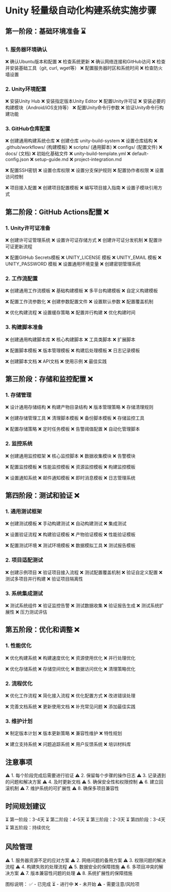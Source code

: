 # Unity 轻量级自动化构建系统实施步骤

## 第一阶段：基础环境准备 ⌛

### 1. 服务器环境确认
❌ 确认Ubuntu版本和配置
❌ 检查系统更新
❌ 确认网络连接和GitHub访问
❌ 检查并安装基础工具（git, curl, wget等）
❌ 配置服务器时区和系统时间
❌ 检查防火墙设置

### 2. Unity环境配置
❌ 安装Unity Hub
❌ 安装指定版本Unity Editor
❌ 配置Unity许可证
❌ 安装必要的构建模块（Android/iOS支持等）
❌ 配置Unity命令行参数
❌ 验证Unity命令行构建功能

### 3. GitHub仓库配置
❌ 创建通用构建系统仓库
  ❌ 创建仓库 unity-build-system
  ❌ 设置仓库结构
    ❌ .github/workflows/ (构建模板)
    ❌ scripts/ (通用脚本)
    ❌ configs/ (配置文件)
    ❌ docs/ (文档)
  ❌ 初始化基础文件
    ❌ unity-build-template.yml
    ❌ default-config.json
    ❌ setup-guide.md
    ❌ project-integration.md

❌ 配置SSH密钥
❌ 设置仓库权限
  ❌ 设置分支保护规则
  ❌ 配置协作者权限
  ❌ 设置访问控制

❌ 项目接入配置
  ❌ 创建项目配置模板
  ❌ 编写项目接入指南
  ❌ 设置子模块引用方式

## 第二阶段：GitHub Actions配置 ❌

### 1. Unity许可证准备
❌ 创建许可证管理系统
  ❌ 设置许可证存储方式
  ❌ 创建许可证分发机制
  ❌ 配置许可证更新流程

❌ 配置GitHub Secrets模板
  ❌ UNITY_LICENSE 模板
  ❌ UNITY_EMAIL 模板
  ❌ UNITY_PASSWORD 模板
❌ 设置通用环境变量
❌ 创建密钥管理系统

### 2. 工作流配置
❌ 创建通用工作流模板
  ❌ 基础构建模板
  ❌ 多平台构建模板
  ❌ 自定义构建模板

❌ 配置工作流参数化
  ❌ 创建参数配置文件
  ❌ 设置默认参数
  ❌ 配置覆盖机制

❌ 优化构建流程
  ❌ 设置缓存策略
  ❌ 配置并行构建
  ❌ 优化构建时间

### 3. 构建脚本准备
❌ 创建通用构建脚本库
  ❌ 核心构建脚本
  ❌ 工具类脚本
  ❌ 扩展脚本

❌ 配置脚本模板
  ❌ 版本管理模板
  ❌ 构建后处理模板
  ❌ 日志记录模板

❌ 创建脚本文档
  ❌ API文档
  ❌ 使用示例
  ❌ 最佳实践

## 第三阶段：存储和监控配置 ❌

### 1. 存储管理
❌ 设计通用存储结构
  ❌ 构建产物目录结构
  ❌ 版本管理策略
  ❌ 存储清理规则

❌ 创建存储管理工具
  ❌ 清理脚本模板
  ❌ 备份脚本模板
  ❌ 存储监控工具

❌ 配置存储策略
  ❌ 定时任务模板
  ❌ 告警阈值配置
  ❌ 自动化管理脚本

### 2. 监控系统
❌ 创建通用监控框架
  ❌ 核心监控脚本
  ❌ 数据收集模块
  ❌ 告警模块

❌ 配置监控模板
  ❌ 性能监控模板
  ❌ 资源监控模板
  ❌ 构建监控模板

❌ 设置通知系统
  ❌ 邮件通知模板
  ❌ 即时消息模板
  ❌ 日志管理系统

## 第四阶段：测试和验证 ❌

### 1. 通用测试框架
❌ 创建测试模板
  ❌ 手动构建测试
  ❌ 自动构建测试
  ❌ 集成测试

❌ 设置验证流程
  ❌ 构建验证模板
  ❌ 产物验证模板
  ❌ 性能验证模板

❌ 配置测试环境
  ❌ 测试环境模板
  ❌ 数据模拟工具
  ❌ 测试报告模板

### 2. 项目适配测试
❌ 创建示例项目
❌ 验证项目接入流程
❌ 测试配置覆盖机制
❌ 验证自定义配置
❌ 测试多项目并行构建
❌ 验证项目隔离性

### 3. 系统集成测试
❌ 测试系统组件
❌ 验证监控告警
❌ 测试数据收集
❌ 验证报告生成
❌ 测试系统扩展性
❌ 压力测试评估

## 第五阶段：优化和调整 ❌

### 1. 性能优化
❌ 优化构建系统
  ❌ 构建速度优化
  ❌ 资源使用优化
  ❌ 并行处理优化

❌ 优化存储系统
  ❌ 存储空间优化
  ❌ 数据访问优化
  ❌ 清理策略优化

### 2. 流程优化
❌ 优化工作流程
  ❌ 简化接入流程
  ❌ 优化配置方式
  ❌ 改进错误处理

❌ 完善文档系统
  ❌ 更新使用文档
  ❌ 补充常见问题
  ❌ 添加最佳实践

### 3. 维护计划
❌ 制定版本计划
  ❌ 版本更新策略
  ❌ 兼容性维护
  ❌ 特性规划

❌ 建立支持系统
  ❌ 问题追踪系统
  ❌ 用户反馈系统
  ❌ 培训材料库

## 注意事项
⚠️ 1. 每个阶段完成后需要进行验证
⚠️ 2. 保留每个步骤的操作日志
⚠️ 3. 记录遇到的问题和解决方案
⚠️ 4. 及时更新文档
⚠️ 5. 确保安全性和权限控制
⚠️ 6. 建立回滚机制
⚠️ 7. 维护系统的可扩展性
⚠️ 8. 确保多项目兼容性

## 时间规划建议
⏳ 第一阶段：3-4天
⏳ 第二阶段：4-5天
⏳ 第三阶段：2-3天
⏳ 第四阶段：3-4天
⏳ 第五阶段：持续优化

## 风险管理
⚠️ 1. 服务器资源不足的应对方案
⚠️ 2. 网络问题的备用方案
⚠️ 3. 权限问题的解决流程
⚠️ 4. 构建失败的处理流程
⚠️ 5. 数据安全的保障措施
⚠️ 6. 多项目冲突的解决方案
⚠️ 7. 版本兼容性问题的处理
⚠️ 8. 系统扩展性的保障措施

图标说明：
✅ - 已完成
⏳ - 进行中
❌ - 未开始
⚠️ - 需要注意/风险项